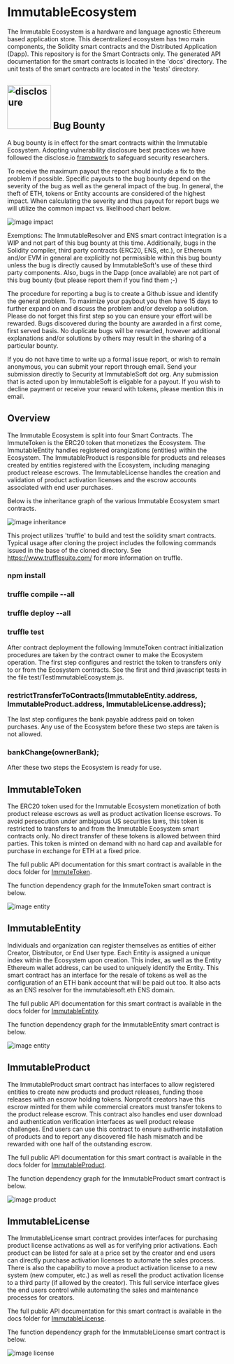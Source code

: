 # ImmutableEcosystem

The Immutable Ecosystem is a hardware and language agnostic Ethereum based application store. This decentralized ecosystem has two main components, the Solidity smart contracts and the Distributed Application (Dapp). This repository is for the Smart Contracts only. The generated API documentation for the smart contracts is located in the 'docs' directory. The unit tests of the smart contracts are located in the 'tests' directory.

## <img src="./images/disclosure-logo-outline-black.png" alt="disclosure" width="100" height="100"/> Bug Bounty 

A bug bounty is in effect for the smart contracts within the Immutable Ecosystem. Adopting vulnerability disclosure best practices we have followed the disclose.io [framework](./core-terms-USA.md) to safeguard security researchers.

To receive the maximum payout the report should include a fix to the problem if possible. Specific payouts to the bug bounty depend on the severity of the bug as well as the general impact of the bug. In general, the theft of ETH, tokens or Entity accounts are considered of the highest impact. When calculating the severity and thus payout for report bugs we will utilize the common impact vs. likelihood chart below.

![image impact](./images/ImpactVSLikelihood.png)

Exemptions: The ImmutableResolver and ENS smart contract integration is a WIP and not part of this bug bounty at this time. Additionally, bugs in the Solidity compiler, third party contracts (ERC20, ENS, etc.), or Ethereum and/or EVM in general are explicitly not permissible within this bug bounty unless the bug is directly caused by ImmutableSoft's use of these third party components. Also, bugs in the Dapp (once available) are not part of this bug bounty (but please report them if you find them ;-)

The procedure for reporting a bug is to create a Github issue and identify the general problem. To maximize your paybout you then have 15 days to further expand on and discuss the problem and/or develop a solution.  Please do not forget this first step so you can ensure your effort will be rewarded. Bugs discovered during the bounty are awarded in a first come, first served basis. No duplicate bugs will be rewarded, however additional explanations and/or solutions by others may result in the sharing of a particular bounty.

If you do not have time to write up a formal issue report, or wish to remain anonymous, you can submit your report through email. Send your submission directly to Security at ImmutableSoft dot org. Any submission that is acted upon by ImmutableSoft is eligable for a payout. If you wish to decline payment or receive your reward with tokens, please mention this in email.

## Overview

The Immutable Ecosystem is split into four Smart Contracts. The ImmuteToken is the ERC20 token that monetizes the Ecosystem. The ImmutableEntity handles registered orangizations (entities) within the Ecosystem. The ImmutableProduct is responsible for products and releases created by entities registered with the Ecosystem, including managing product release escrows. The ImmutableLicense handles the creation and validation of product activation licenses and the escrow accounts associated with end user purchases.

Below is the inheritance graph of the various Immutable Ecosystem smart contracts.

![image inheritance](./images/InheritanceGraph.jpg)

This project utilizes 'truffle' to build and test the solidity smart contracts. Typical usage after cloning the project includes the following commands issued in the base of the cloned directory. See https://www.trufflesuite.com/ for more information on truffle.

### npm install
### truffle compile --all
### truffle deploy --all
### truffle test

After contract deployment the following ImmuteToken contract initialization procedures are taken by the contract owner to make the Ecosystem operation. The first step configures and restrict the token to transfers only to or from the Ecosystem contracts. See the first and third javascript tests in the file test/TestImmutableEcosystem.js.

### restrictTransferToContracts(ImmutableEntity.address, ImmutableProduct.address, ImmutableLicense.address);

The last step configures the bank payable address paid on token purchases. Any use of the Ecosystem before these two steps are taken is not allowed.

### bankChange(ownerBank);

After these two steps the Ecosystem is ready for use.

## ImmutableToken

The ERC20 token used for the Immutable Ecosystem monetization of both product release escrows as well as product activation license escrows. To avoid persecution under ambiguous US securities laws, this token is restricted to transfers to and from the Immutable Ecosystem smart contracts only. No direct transfer of these tokens is allowed between third parties. This token is minted on demand with no hard cap and available for purchase in exchange for ETH at a fixed price.

The full public API documentation for this smart contract is available in the docs folder for [ImmuteToken](./docs/ImmuteToken.md).

The function dependency graph for the ImmuteToken smart contract is below.

![image entity](./images/TokenDependencyGraph.jpg)

## ImmutableEntity

Individuals and organization can register themselves as entities of either Creator, Distributor, or End User type. Each Entity is assigned a unique index within the Ecosystem upon creation. This index, as well as the Entity Ethereum wallet address, can be used to uniquely identify the Entity. This smart contract has an interface for the resale of tokens as well as the configuration of an ETH bank account that will be paid out too. It also acts as an ENS resolver for the immutablesoft.eth ENS domain.

The full public API documentation for this smart contract is available in the docs folder for [ImmutableEntity](./docs/ImmutableEntity.md).

The function dependency graph for the ImmutableEntity smart contract is below.

![image entity](./images/EntityDependencyGraph.jpg)

## ImmutableProduct

The ImmutableProduct smart contract has interfaces to allow registered entities to create new products and product releases, funding those releases with an escrow holding tokens. Nonprofit creators have this escrow minted for them while commercial creators must transfer tokens to the product release escrow. This contract also handles end user download and authentication verification interfaces as well product release challenges. End users can use this contract to ensure authentic installation of products and to report any discovered file hash mismatch and be rewarded with one half of the outstanding escrow.

The full public API documentation for this smart contract is available in the docs folder for [ImmutableProduct](./docs/ImmutableProduct.md).

The function dependency graph for the ImmutableProduct smart contract is below.

![image product](./images/ProductDependencyGraph.jpg)

## ImmutableLicense

The ImmutableLicense smart contract provides interfaces for purchasing product license activations as well as for verifying prior activations. Each product can be listed for sale at a price set by the creator and end users can directly purchase activation licenses to automate the sales process. There is also the capability to move a product activation license to a new system (new computer, etc.) as well as resell the product activation license to a third party (if allowed by the creator). This full service interface gives the end users control while automating the sales and maintenance processes for creators.

The full public API documentation for this smart contract is available in the docs folder for [ImmutableLicense](./docs/ImmutableLicense.md).

The function dependency graph for the ImmutableLicense smart contract is below.

![image license](./images/LicenseDependencyGraph.jpg)
